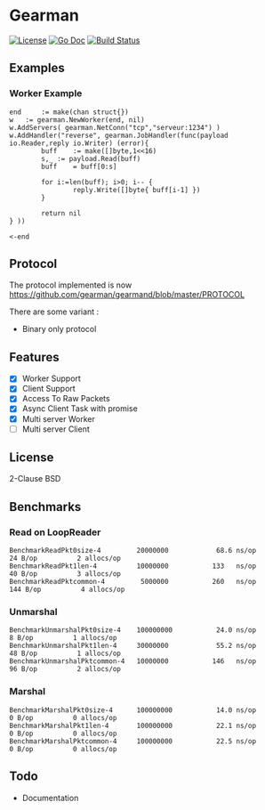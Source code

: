 # Gearman

[![License](http://img.shields.io/badge/license-Simplified_BSD-blue.svg?style=flat)](LICENSE.txt) [![Go Doc](http://img.shields.io/badge/godoc-gearman-blue.svg?style=flat)](http://godoc.org/github.com/nathanaelle/gearman) [![Build Status](https://travis-ci.org/nathanaelle/gearman.svg?branch=master)](https://travis-ci.org/nathanaelle/gearman)

## Examples

### Worker Example

```
end     := make(chan struct{})
w	:= gearman.NewWorker(end, nil)
w.AddServers( gearman.NetConn("tcp","serveur:1234") )
w.AddHandler("reverse", gearman.JobHandler(func(payload io.Reader,reply io.Writer) (error){
        buff	:= make([]byte,1<<16)
        s,_	:= payload.Read(buff)
        buff	= buff[0:s]

        for i:=len(buff); i>0; i-- {
                reply.Write([]byte{ buff[i-1] })
        }

        return nil
} ))

<-end
```

## Protocol

The protocol implemented is now  https://github.com/gearman/gearmand/blob/master/PROTOCOL

There are some variant :

  * Binary only protocol


## Features

  * [x] Worker Support
  * [x] Client Support
  * [x] Access To Raw Packets
  * [x] Async Client Task with promise
  * [x] Multi server Worker
  * [ ] Multi server Client

## License

2-Clause BSD

## Benchmarks


### Read on LoopReader

```
BenchmarkReadPkt0size-4      	20000000	        68.6 ns/op	      24 B/op	       2 allocs/op
BenchmarkReadPkt1len-4       	10000000	       133   ns/op	      40 B/op	       3 allocs/op
BenchmarkReadPktcommon-4     	 5000000	       260   ns/op	     144 B/op	       4 allocs/op
```

### Unmarshal

```
BenchmarkUnmarshalPkt0size-4 	100000000	        24.0 ns/op	       8 B/op	       1 allocs/op
BenchmarkUnmarshalPkt1len-4  	30000000	        55.2 ns/op	      48 B/op	       1 allocs/op
BenchmarkUnmarshalPktcommon-4	10000000	       146   ns/op	      96 B/op	       2 allocs/op
```


### Marshal

```
BenchmarkMarshalPkt0size-4   	100000000	        14.0 ns/op	       0 B/op	       0 allocs/op
BenchmarkMarshalPkt1len-4    	100000000	        22.1 ns/op	       0 B/op	       0 allocs/op
BenchmarkMarshalPktcommon-4  	100000000	        22.5 ns/op	       0 B/op	       0 allocs/op
```


## Todo

  * Documentation
